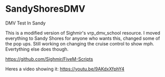 # SandyShoresDMV
DMV Test In Sandy

This is a modified version of Sighmir's vrp_dmv_school resource.
I moved everything to Sandy Shores for anyone who wants this, changed some of the pop ups.
Still working on changing the cruise control to show mph. Evertything else does though.

https://github.com/Sighmir/FiveM-Scripts

Heres a video showing it:
https://youtu.be/9AKdxXfphY4
